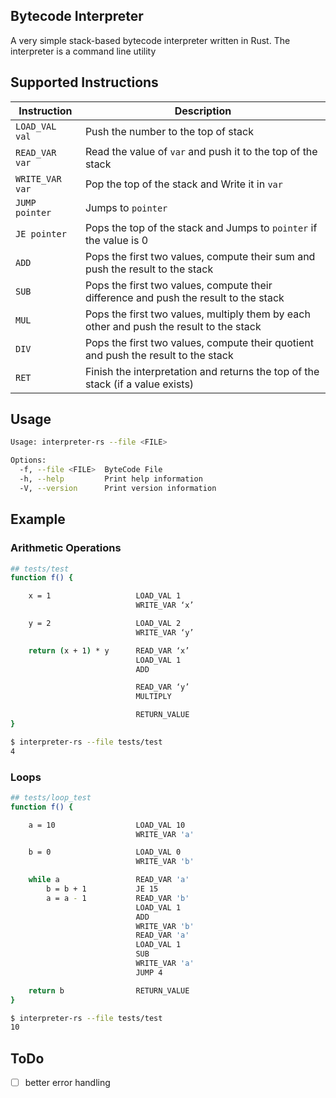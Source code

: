 ## Bytecode Interpreter
A very simple stack-based bytecode interpreter written in Rust.
The interpreter is a command line utility
## Supported Instructions
| Instruction     | Description                                                                              |
|-----------------|------------------------------------------------------------------------------------------|
| `LOAD_VAL val`  |  Push the number to the top of stack                                                     |
| `READ_VAR var`  |  Read the value of `var` and push it to the top of the stack                             |
| `WRITE_VAR var` |  Pop the top of the stack and Write it in `var`                                          |
| `JUMP pointer`  |  Jumps to `pointer`                                                                      |
| `JE pointer`    |  Pops the top of the stack and Jumps to `pointer` if the value is 0                      |
| `ADD`           |  Pops the first two values, compute their sum and push the result to the stack           |
| `SUB`           |  Pops the first two values, compute their difference and push the result to the stack    |
| `MUL`           |  Pops the first two values, multiply them by each other and push the result to the stack |
| `DIV`           |  Pops the first two values, compute their quotient and push the result to the stack      |
| `RET`           |  Finish the interpretation and returns the top of the stack (if a value exists)          |

## Usage
```bash
Usage: interpreter-rs --file <FILE>

Options:
  -f, --file <FILE>  ByteCode File
  -h, --help         Print help information
  -V, --version      Print version information
```
## Example
### Arithmetic Operations
```bash
## tests/test
function f() {

    x = 1                   LOAD_VAL 1
                            WRITE_VAR ‘x’

    y = 2                   LOAD_VAL 2
                            WRITE_VAR ‘y’

    return (x + 1) * y      READ_VAR ‘x’
                            LOAD_VAL 1
                            ADD

                            READ_VAR ‘y’
                            MULTIPLY

                            RETURN_VALUE
}

$ interpreter-rs --file tests/test
4
```
### Loops
```bash
## tests/loop_test
function f() {

    a = 10                  LOAD_VAL 10
                            WRITE_VAR 'a'

    b = 0                   LOAD_VAL 0
                            WRITE_VAR 'b'

    while a                 READ_VAR 'a'
        b = b + 1           JE 15
        a = a - 1           READ_VAR 'b'
                            LOAD_VAL 1
                            ADD
                            WRITE_VAR 'b'
                            READ_VAR 'a'
                            LOAD_VAL 1
                            SUB
                            WRITE_VAR 'a'
                            JUMP 4

    return b                RETURN_VALUE
}

$ interpreter-rs --file tests/test
10
```

## ToDo
- [ ] better error handling